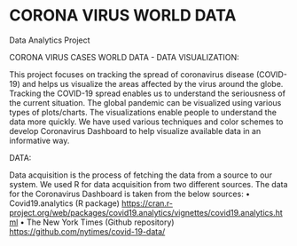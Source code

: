 # CORONA VIRUS WORLD DATA
Data Analytics Project

CORONA VIRUS CASES WORLD DATA - DATA VISUALIZATION:

This project focuses on tracking the spread of coronavirus disease (COVID-19) and helps us visualize the areas affected by the virus around the globe. Tracking the COVID-19 spread enables us to understand the seriousness of the current situation. The global pandemic can be visualized using various types of plots/charts. The visualizations enable people to understand the data more quickly. We have used various techniques and color schemes to develop Coronavirus Dashboard to help visualize available data in an informative way.

DATA:

Data acquisition is the process of fetching the data from a source to our system. We used R for data acquisition from two different sources. The data for the Coronavirus Dashboard is taken from the below sources:
•	Covid19.analytics (R package)
https://cran.r-project.org/web/packages/covid19.analytics/vignettes/covid19.analytics.html
•	The New York Times (Github repository)
https://github.com/nytimes/covid-19-data/
